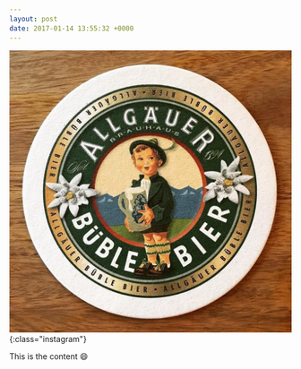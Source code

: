 ```yaml
---
layout: post
date: 2017-01-14 13:55:32 +0000
---
```


![](/media/14474269_1826828430887835_1364016278167093248_n.jpg){:class="instagram"}

This is the content 😄